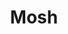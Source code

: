 ---
blog: https://schneier.com/blog/archives/2009/07/another_new_aes.html
git: https://github.com/mobile-shell/mosh
logohandle: mosh
sort: mosh
title: Mosh
website: https://mosh.org/
---